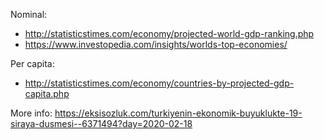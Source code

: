 Nominal:
- http://statisticstimes.com/economy/projected-world-gdp-ranking.php
- https://www.investopedia.com/insights/worlds-top-economies/

Per capita:
- http://statisticstimes.com/economy/countries-by-projected-gdp-capita.php

More info: https://eksisozluk.com/turkiyenin-ekonomik-buyuklukte-19-siraya-dusmesi--6371494?day=2020-02-18
